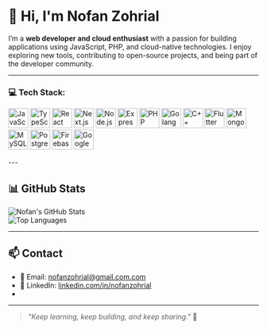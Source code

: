 # 👋 Hi, I'm Nofan Zohrial

I’m a **web developer and cloud enthusiast** with a passion for building applications using JavaScript, PHP, and cloud-native technologies. I enjoy exploring new tools, contributing to open-source projects, and being part of the developer community.

---
### 💻 Tech Stack:
<p align="left">
  <img src="https://cdn.jsdelivr.net/gh/devicons/devicon/icons/javascript/javascript-original.svg" width="40" height="40" alt="JavaScript"/>
  <img src="https://cdn.jsdelivr.net/gh/devicons/devicon/icons/typescript/typescript-original.svg" width="40" height="40" alt="TypeScript"/>
  <img src="https://cdn.jsdelivr.net/gh/devicons/devicon/icons/react/react-original.svg" width="40" height="40" alt="React" />
  <img src="https://cdn.jsdelivr.net/gh/devicons/devicon/icons/nextjs/nextjs-original.svg" width="40" height="40" alt="Next.js" />
  <img src="https://cdn.jsdelivr.net/gh/devicons/devicon/icons/nodejs/nodejs-original.svg" width="40" height="40" alt="Node.js" />
  <img src="https://cdn.simpleicons.org/express/000000" width="40" height="40" alt="Express" />
  <img src="https://cdn.jsdelivr.net/gh/devicons/devicon/icons/php/php-original.svg" width="40" height="40" alt="PHP" />
  <img src="https://cdn.jsdelivr.net/gh/devicons/devicon/icons/go/go-original.svg" width="40" height="40" alt="Golang" />
  <img src="https://cdn.jsdelivr.net/gh/devicons/devicon/icons/cplusplus/cplusplus-original.svg" width="40" height="40" alt="C++" />
  <img src="https://cdn.jsdelivr.net/gh/devicons/devicon/icons/flutter/flutter-original.svg" width="40" height="40" alt="Flutter" />
   <img src="https://cdn.jsdelivr.net/gh/devicons/devicon/icons/mongodb/mongodb-original.svg" width="40" height="40" alt="MongoDB" />
  <img src="https://cdn.jsdelivr.net/gh/devicons/devicon/icons/mysql/mysql-original.svg" width="40" height="40" alt="MySQL" />
  <img src="https://cdn.jsdelivr.net/gh/devicons/devicon/icons/postgresql/postgresql-original.svg" width="40" height="40" alt="PostgreSQL" />
  <img src="https://cdn.jsdelivr.net/gh/devicons/devicon/icons/firebase/firebase-plain.svg" width="40" height="40" alt="Firebase" />
  <img src="https://cdn.jsdelivr.net/gh/devicons/devicon/icons/googlecloud/googlecloud-original.svg" width="40" height="40" alt="Google Cloud" />
</p>
---

## 📊 GitHub Stats

![Nofan's GitHub Stats](https://github-readme-stats.vercel.app/api?username=nofanzohrial&show_icons=true&theme=tokyonight)  
![Top Languages](https://github-readme-stats.vercel.app/api/top-langs/?username=nofanzohrial&layout=compact&theme=tokyonight)

---

## 📫 Contact

- 📧 Email: nofanzohrial@gmail.com.com  
- 💼 LinkedIn: [linkedin.com/in/nofanzohrial](https://www.linkedin.com/in/nofanzohrial)  
-

---

> _"Keep learning, keep building, and keep sharing."_ 🚀

